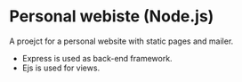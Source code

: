 # Personal webiste (Node.js)

A proejct for a personal website with static pages and mailer.

* Express is used as back-end framework.
* Ejs is used for views.

